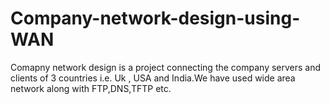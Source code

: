 # Company-network-design-using-WAN

Comapny network design is a project connecting the company servers and clients of 3 countries i.e. Uk , USA and India.We have used wide area network along with FTP,DNS,TFTP etc.
